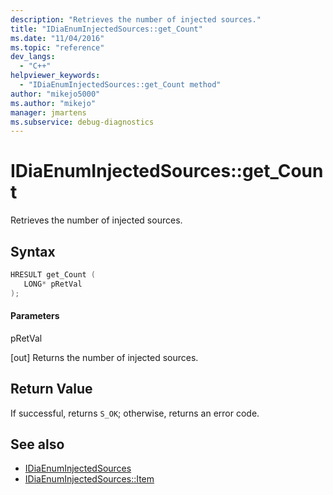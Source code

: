 ```yaml
---
description: "Retrieves the number of injected sources."
title: "IDiaEnumInjectedSources::get_Count"
ms.date: "11/04/2016"
ms.topic: "reference"
dev_langs:
  - "C++"
helpviewer_keywords:
  - "IDiaEnumInjectedSources::get_Count method"
author: "mikejo5000"
ms.author: "mikejo"
manager: jmartens
ms.subservice: debug-diagnostics
---
```

# IDiaEnumInjectedSources::get_Count

Retrieves the number of injected sources.

## Syntax

```C++
HRESULT get_Count ( 
   LONG* pRetVal
);
```

#### Parameters
 pRetVal

[out] Returns the number of injected sources.

## Return Value
 If successful, returns `S_OK`; otherwise, returns an error code.

## See also
- [IDiaEnumInjectedSources](../../debugger/debug-interface-access/idiaenuminjectedsources.md)
- [IDiaEnumInjectedSources::Item](../../debugger/debug-interface-access/idiaenuminjectedsources-item.md)
